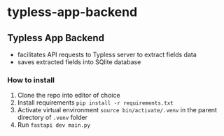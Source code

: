 # typless-app-backend

## Typless App Backend
- facilitates API requests to Typless server to extract fields data
- saves extracted fields into SQlite database

### How to install
1. Clone the repo into editor of choice
2. Install requirements `pip install -r requirements.txt`
3. Activate virtual environment `source bin/activate/.venv` in the parent directory of `.venv` folder
4. Run `fastapi dev main.py`
